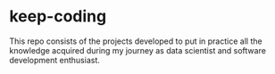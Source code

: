 # keep-coding
This repo consists of the projects developed to put in practice all the knowledge acquired during my journey as data scientist and software development enthusiast.
